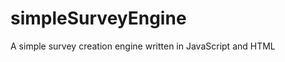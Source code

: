 simpleSurveyEngine
==================

A simple survey creation engine written in JavaScript and HTML